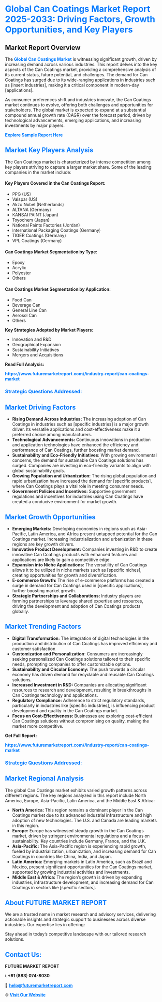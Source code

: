 <h1 style="color: #007BFF;">Global Can Coatings Market Report 2025-2033: Driving Factors, Growth Opportunities, and Key Players</h1>

<section id="overview">
<h2>Market Report Overview</h2>
<p>The <a href="https://www.futuremarketreport.com//industry-report/can-coatings-market" style="color: #007BFF; text-decoration: none;"><strong>Global Can Coatings Market</strong></a> is witnessing significant growth, driven by increasing demand across various industries. This report delves into the key aspects of the Can Coatings market, providing a comprehensive analysis of its current status, future potential, and challenges. The demand for Can Coatings has surged due to its wide-ranging applications in industries such as [insert industries], making it a critical component in modern-day [applications].</p>
<p>As consumer preferences shift and industries innovate, the Can Coatings market continues to evolve, offering both challenges and opportunities for stakeholders. The global market is expected to expand at a substantial compound annual growth rate (CAGR) over the forecast period, driven by technological advancements, emerging applications, and increasing investments by major players.</p>
</section>

<section id="overview">
<p><a href="https://www.futuremarketreport.com//request-sample/reportId=58030" style="color: #007BFF; text-decoration: none;"><strong>Explore Sample Report Here</strong></a></p>
</section>

<section id="key-players">
<h2 style="color: #007BFF;">Market Key Players Analysis</h2>
<p>The Can Coatings market is characterized by intense competition among key players striving to capture a larger market share. Some of the leading companies in the market include:</p>
<h4>Key Players Covered in the Can Coatings Report:</h4>
<ul><li>PPG (US)</li><li>Valspar (US)</li><li>Akzo Nobel (Netherlands)</li><li>ALTANA (Germany)</li><li>KANSAI PAINT (Japan)</li><li>Toyochem (Japan)</li><li>National Paints Factories (Jordan)</li><li>International Packaging Coatings (Germany)</li><li>TIGER Coatings (Germany)</li><li>VPL Coatings (Germany)</li></ul>
<h4>Can Coatings Market Segmentation by Type:</h4>
<ul><li>Epoxy</li><li>Acrylic</li><li>Polyester</li><li>Others</li></ul>

<h4>Can Coatings Market Segmentation by Application:</h4>
<ul><li>Food Can</li><li>Beverage Can</li><li>General Line Can</li><li>Aerosol Can</li><li>Others</li></ul>
<p><strong>Key Strategies Adopted by Market Players:</strong></p>
<ul>
<li>Innovation and R&D</li>
<li>Geographical Expansion</li>
<li>Sustainability Initiatives</li>
<li>Mergers and Acquisitions</li>
</ul>
</section>

<section>
<p><strong>Read Full Analysis: </strong></p><a href="https://www.futuremarketreport.com//industry-report/can-coatings-market" style="color: #007BFF; text-decoration: none;"><strong>https://www.futuremarketreport.com//industry-report/can-coatings-market</strong></a>
<h3 style="color: #007BFF;">Strategic Questions Addressed:</h3>
</section>

<section id="driving-factors">
<h2 style="color: #007BFF;">Market Driving Factors</h2>
<ul>
<li><strong>Rising Demand Across Industries:</strong> The increasing adoption of Can Coatings in industries such as [specific industries] is a major growth driver. Its versatile applications and cost-effectiveness make it a preferred choice among manufacturers.</li>
<li><strong>Technological Advancements:</strong> Continuous innovations in production and application technologies have enhanced the efficiency and performance of Can Coatings, further boosting market demand.</li>
<li><strong>Sustainability and Eco-Friendly Initiatives:</strong> With growing environmental concerns, the demand for sustainable Can Coatings solutions has surged. Companies are investing in eco-friendly variants to align with global sustainability goals.</li>
<li><strong>Growing Population and Urbanization:</strong> The rising global population and rapid urbanization have increased the demand for [specific products], where Can Coatings plays a vital role in meeting consumer needs.</li>
<li><strong>Government Policies and Incentives:</strong> Supportive government regulations and incentives for industries using Can Coatings have created a conducive environment for market growth.</li>
</ul>
</section>

<section id="growth-opportunities">
<h2 style="color: #007BFF;">Market Growth Opportunities</h2>
<ul>
<li><strong>Emerging Markets:</strong> Developing economies in regions such as Asia-Pacific, Latin America, and Africa present untapped potential for the Can Coatings market. Increasing industrialization and urbanization in these regions are key growth drivers.</li>
<li><strong>Innovative Product Development:</strong> Companies investing in R&D to create innovative Can Coatings products with enhanced features and applications are likely to gain a competitive edge.</li>
<li><strong>Expansion into Niche Applications:</strong> The versatility of Can Coatings allows it to be utilized in niche markets such as [specific niches], creating opportunities for growth and diversification.</li>
<li><strong>E-commerce Growth:</strong> The rise of e-commerce platforms has created a surge in demand for Can Coatings used in [specific applications], further boosting market growth.</li>
<li><strong>Strategic Partnerships and Collaborations:</strong> Industry players are forming partnerships to leverage shared expertise and resources, driving the development and adoption of Can Coatings products globally.</li>
</ul>
</section>

<section id="trending-factors">
<h2 style="color: #007BFF;">Market Trending Factors</h2>
<ul>
<li><strong>Digital Transformation:</strong> The integration of digital technologies in the production and distribution of Can Coatings has improved efficiency and customer satisfaction.</li>
<li><strong>Customization and Personalization:</strong> Consumers are increasingly seeking personalized Can Coatings solutions tailored to their specific needs, prompting companies to offer customizable options.</li>
<li><strong>Sustainability and Circular Economy:</strong> The push towards a circular economy has driven demand for recyclable and reusable Can Coatings solutions.</li>
<li><strong>Increased Investment in R&D:</strong> Companies are allocating significant resources to research and development, resulting in breakthroughs in Can Coatings technology and applications.</li>
<li><strong>Regulatory Compliance:</strong> Adherence to strict regulatory standards, particularly in industries like [specific industries], is influencing product development and quality in the Can Coatings market.</li>
<li><strong>Focus on Cost-Effectiveness:</strong> Businesses are exploring cost-efficient Can Coatings solutions without compromising on quality, making the market more competitive.</li>
</ul>
</section>

<section>
<p><strong>Get Full Report: </strong></p><a href="https://www.futuremarketreport.com//industry-report/can-coatings-market" style="color: #007BFF; text-decoration: none;"><strong>https://www.futuremarketreport.com//industry-report/can-coatings-market</strong></a>
<h3 style="color: #007BFF;">Strategic Questions Addressed:</h3>
</section>


<section id="regional-analysis">
<h2 style="color: #007BFF;">Market Regional Analysis</h2>
<p>The global Can Coatings market exhibits varied growth patterns across different regions. The key regions analyzed in this report include North America, Europe, Asia-Pacific, Latin America, and the Middle East & Africa:</p>
<ul>
<li><strong>North America:</strong> This region remains a dominant player in the Can Coatings market due to its advanced industrial infrastructure and high adoption of new technologies. The U.S. and Canada are leading markets in this region.</li>
<li><strong>Europe:</strong> Europe has witnessed steady growth in the Can Coatings market, driven by stringent environmental regulations and a focus on sustainability. Key countries include Germany, France, and the U.K.</li>
<li><strong>Asia-Pacific:</strong> The Asia-Pacific region is experiencing rapid growth, fueled by industrialization, urbanization, and increasing demand for Can Coatings in countries like China, India, and Japan.</li>
<li><strong>Latin America:</strong> Emerging markets in Latin America, such as Brazil and Mexico, present significant opportunities for the Can Coatings market, supported by growing industrial activities and investments.</li>
<li><strong>Middle East & Africa:</strong> The region’s growth is driven by expanding industries, infrastructure development, and increasing demand for Can Coatings in sectors like [specific sectors].</li>
</ul>
</section>

<footer>
<h2 style="color: #007BFF;">About FUTURE MARKET REPORT</h2>
<p>We are a trusted name in market research and advisory services, delivering actionable insights and strategic support to businesses across diverse industries. Our expertise lies in offering:</p>

<p>Stay ahead in today’s competitive landscape with our tailored research solutions.</p>

<h2 style="color: #007BFF;">Contact Us:</h2>
<p><strong>FUTURE MARKET REPORT</strong></p>
<p>📞 <strong>+91 (883) 074-8030</strong></p>
<p>📧 <strong><a href="mailto:help@futuremarketreport.com" style="color: #007BFF;">help@futuremarketreport.com</a></strong></p>
<p>🌐 <strong><a href="https://www.futuremarketreport.com/" style="color: #007BFF;">Visit Our Website</a></strong></p>
</footer>